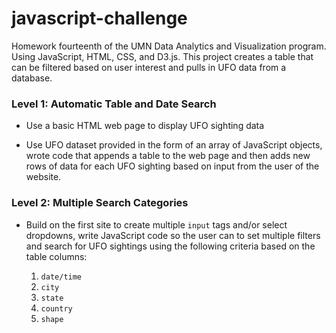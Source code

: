 # javascript-challenge
Homework fourteenth of the UMN Data Analytics and Visualization program. Using JavaScript, HTML, CSS, and D3.js. This project creates a table that can be filtered based on user interest and pulls in UFO data from a database. 

### Level 1: Automatic Table and Date Search 

* Use a basic HTML web page to display UFO sighting data

* Use UFO dataset provided in the form of an array of JavaScript objects, wrote code that appends a table to the web page and then adds new rows of data for each UFO sighting based on input from the user of the website.

### Level 2: Multiple Search Categories

* Build on the first site to create multiple `input` tags and/or select dropdowns, write JavaScript code so the user can to set multiple filters and search for UFO sightings using the following criteria based on the table columns:

  1. `date/time`
  2. `city`
  3. `state`
  4. `country`
  5. `shape`